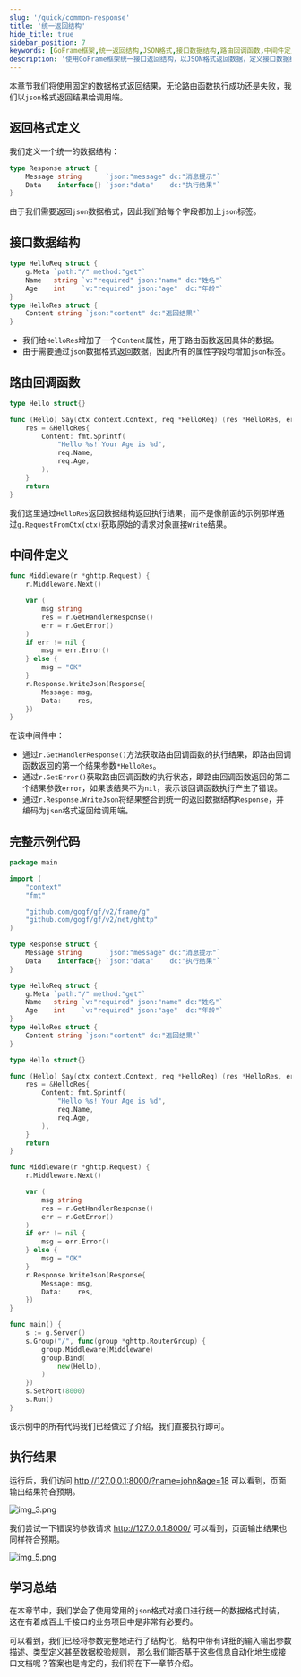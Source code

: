 ```yaml
---
slug: '/quick/common-response'
title: '统一返回结构'
hide_title: true
sidebar_position: 7
keywords: [GoFrame框架,统一返回结构,JSON格式,接口数据结构,路由回调函数,中间件定义,执行结果,错误处理,示例代码,接口文档生成]
description: '使用GoFrame框架统一接口返回结构，以JSON格式返回数据，定义接口数据结构和路由回调函数，使用中间件处理执行结果，并提供完整的示例代码。通过这些方法，可以在业务项目中实现统一的数据格式封装，简化接口文档的生成和维护过程。'
---
```


本章节我们将使用固定的数据格式返回结果，无论路由函数执行成功还是失败，我们以`json`格式返回结果给调用端。

## 返回格式定义

我们定义一个统一的数据结构：
```go
type Response struct {
    Message string      `json:"message" dc:"消息提示"`
    Data    interface{} `json:"data"    dc:"执行结果"`
}
```
由于我们需要返回`json`数据格式，因此我们给每个字段都加上`json`标签。


## 接口数据结构
```go
type HelloReq struct {
    g.Meta `path:"/" method:"get"`
    Name   string `v:"required" json:"name" dc:"姓名"`
    Age    int    `v:"required" json:"age"  dc:"年龄"`
}
type HelloRes struct {
    Content string `json:"content" dc:"返回结果"`
}
```
- 我们给`HelloRes`增加了一个`Content`属性，用于路由函数返回具体的数据。
- 由于需要通过`json`数据格式返回数据，因此所有的属性字段均增加`json`标签。

## 路由回调函数
```go
type Hello struct{}

func (Hello) Say(ctx context.Context, req *HelloReq) (res *HelloRes, err error) {
    res = &HelloRes{
        Content: fmt.Sprintf(
            "Hello %s! Your Age is %d",
            req.Name,
            req.Age,
        ),
    }
    return
}
```
我们这里通过`HelloRes`返回数据结构返回执行结果，而不是像前面的示例那样通过`g.RequestFromCtx(ctx)`获取原始的请求对象直接`Write`结果。


## 中间件定义

```go
func Middleware(r *ghttp.Request) {
    r.Middleware.Next()

    var (
        msg string
        res = r.GetHandlerResponse()
        err = r.GetError()
    )
    if err != nil {
        msg = err.Error()
    } else {
        msg = "OK"
    }
    r.Response.WriteJson(Response{
        Message: msg,
        Data:    res,
    })
}
```
在该中间件中：
- 通过`r.GetHandlerResponse()`方法获取路由回调函数的执行结果，即路由回调函数返回的第一个结果参数`*HelloRes`。
- 通过`r.GetError()`获取路由回调函数的执行状态，即路由回调函数返回的第二个结果参数`error`，如果该结果不为`nil`，表示该回调函数执行产生了错误。
- 通过`r.Response.WriteJson`将结果整合到统一的返回数据结构`Response`，并编码为`json`格式返回给调用端。

## 完整示例代码

```go title="main.go"
package main

import (
    "context"
    "fmt"

    "github.com/gogf/gf/v2/frame/g"
    "github.com/gogf/gf/v2/net/ghttp"
)

type Response struct {
    Message string      `json:"message" dc:"消息提示"`
    Data    interface{} `json:"data"    dc:"执行结果"`
}

type HelloReq struct {
    g.Meta `path:"/" method:"get"`
    Name   string `v:"required" json:"name" dc:"姓名"`
    Age    int    `v:"required" json:"age"  dc:"年龄"`
}
type HelloRes struct {
    Content string `json:"content" dc:"返回结果"`
}

type Hello struct{}

func (Hello) Say(ctx context.Context, req *HelloReq) (res *HelloRes, err error) {
    res = &HelloRes{
        Content: fmt.Sprintf(
            "Hello %s! Your Age is %d",
            req.Name,
            req.Age,
        ),
    }
    return
}

func Middleware(r *ghttp.Request) {
    r.Middleware.Next()

    var (
        msg string
        res = r.GetHandlerResponse()
        err = r.GetError()
    )
    if err != nil {
        msg = err.Error()
    } else {
        msg = "OK"
    }
    r.Response.WriteJson(Response{
        Message: msg,
        Data:    res,
    })
}

func main() {
    s := g.Server()
    s.Group("/", func(group *ghttp.RouterGroup) {
        group.Middleware(Middleware)
        group.Bind(
            new(Hello),
        )
    })
    s.SetPort(8000)
    s.Run()
}
```
该示例中的所有代码我们已经做过了介绍，我们直接执行即可。

## 执行结果

运行后，我们访问 http://127.0.0.1:8000/?name=john&age=18 可以看到，页面输出结果符合预期。

![img_3.png](img_3.png)

我们尝试一下错误的参数请求 http://127.0.0.1:8000/ 可以看到，页面输出结果也同样符合预期。

![img_5.png](img_5.png)


## 学习总结

在本章节中，我们学会了使用常用的`json`格式对接口进行统一的数据格式封装，这在有着成百上千接口的业务项目中是非常有必要的。

可以看到，我们已经将参数完整地进行了结构化，结构中带有详细的输入输出参数描述、类型定义甚至数据校验规则，
那么我们能否基于这些信息自动化地生成接口文档呢？答案也是肯定的，我们将在下一章节介绍。














